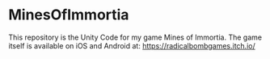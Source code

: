 # MinesOfImmortia

This repository is the Unity Code for my game Mines of Immortia.
The game itself is available on iOS and Android at:
https://radicalbombgames.itch.io/
